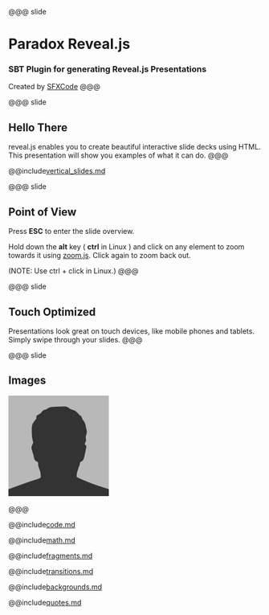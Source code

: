 @@@ slide
# Paradox Reveal.js
### SBT Plugin for generating Reveal.js Presentations

Created by [SFXCode](https://github.com/sfxcode)
@@@

@@@ slide
## Hello There
reveal.js enables you to create beautiful interactive slide decks using HTML. This presentation will show you examples of what it can do.
@@@

@@include[vertical_slides.md](includes/vertical_slides.md)

@@@ slide
## Point of View
Press **ESC** to enter the slide overview.

Hold down the **alt** key ( **ctrl** in Linux ) and click on any element to zoom towards it using [zoom.js](http://lab.hakim.se/zoom-js"). Click again to zoom back out.

(NOTE: Use ctrl + click in Linux.)
@@@

@@@ slide
## Touch Optimized
Presentations look great on touch devices, like mobile phones and tablets. Simply swipe through your slides.
@@@

@@@ slide
## Images
![bio](images/bio-photo.jpg)

@@@



@@include[code.md](includes/code.md)

@@include[math.md](includes/math.md)

@@include[fragments.md](includes/fragments.md)

@@include[transitions.md](includes/transitions.md)

@@include[backgrounds.md](includes/backgrounds.md)

@@include[quotes.md](includes/quotes.md)

